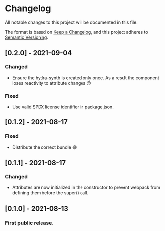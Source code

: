 # Changelog

All notable changes to this project will be documented in this file.

The format is based on [Keep a Changelog](https://keepachangelog.com/en/1.0.0/),
and this project adheres to [Semantic Versioning](https://semver.org/spec/v2.0.0.html).

## [0.2.0] - 2021-09-04

### Changed

- Ensure the hydra-synth is created only once. As a result the component loses reactivity to attribute changes 😒

### Fixed

- Use valid SPDX license identifier in package.json.

## [0.1.2] - 2021-08-17

### Fixed

- Distribute the correct bundle 😅

## [0.1.1] - 2021-08-17

### Changed

- Attributes are now initialized in the constructor to prevent webpack from defining them before the super() call.

## [0.1.0] - 2021-08-13

### First public release.
